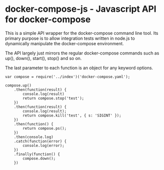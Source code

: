 # docker-compose-js - Javascript API for docker-compose

This is a simple API wrapper for the docker-compose command line tool. Its primary purpose is to allow integration tests written in node.js to dynamically manipulate the docker-compose environment.

The API largely just mirrors the regular docker-compose commands such as up(), down(), start(), stop() and so on.

The last parameter to each function is an object for any keyword options.


```
var compose = require('../index')('docker-compose.yaml');

compose.up()
    .then(function(result) {
        console.log(result)
        return compose.stop('test');
    })
    .then(function(result) {
        console.log(result);
        return compose.kill('test', { s: 'SIGINT' });
    })
    .then(function() {
        return compose.ps();
    })
    .then(console.log)
    .catch(function(error) {
        console.log(error);
    })
    .finally(function() {
        compose.down();
    })
```
